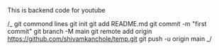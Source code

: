 This is backend code for youtube

/_ git commond lines
git init
git add README.md
git commit -m "first commit"
git branch -M main
git remote add origin https://github.com/shivamkanchole/temp.git
git push -u origin main
_/
